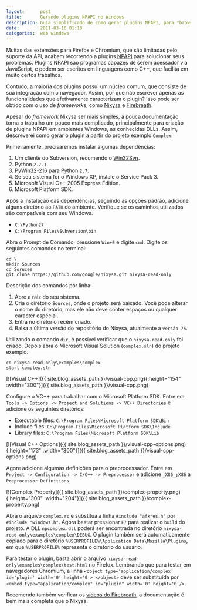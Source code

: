 ```yaml
---
layout:      post
title:       Gerando plugins NPAPI no Windows
description: Guia simplificado de como gerar plugins NPAPI, para *browsers* como Chrome e Firefox, no Windows.
date:        2011-03-16 01:10
categories:  web windows
---
```


Muitas das extensões para Firefox e Chromium, que são limitadas pelo suporte da API, acabam recorrendo a plugins [NPAPI][npapi] para solucionar seus problemas. Plugins NPAPI são programas capazes de serem acessador via JavaScript, e podem ser escritos em linguagens como C++, que facilita em muito certos trabalhos.

Contudo, a maioria dos plugins possui um núcleo comum, que consiste de sua integração com o navegador. Assim, por que não escrever apenas as funcionalidades que efetivamente caracterizam o plugin? Isso pode ser obtido com o uso de *frameworks*, como [Nixysa][nixysa] e [Firebreath][firebreath].

Apesar do *framework* Nixysa ser mais simples, a pouca documentação torna o trabalho um pouco mais complicado, principalmente para criação de plugins NPAPI em ambientes Windows, as conhecidas DLLs. Assim, descreverei como gerar o plugin a partir do projeto exemplo `Complex`.

Primeiramente, precisaremos instalar algumas dependências:

1. Um cliente do Subversion, recomendo o [Win32Svn][win32-svn].
2. Python `2.7.1`.
3. [PyWin32-216][py-win32] para Python `2.7`.
4. Se seu sistema for o Windows XP, instale o Service Pack 3.
5. Microsoft Visual C++ 2005 Express Edition.
6. Microsoft Platform SDK.

Após a instalação das dependências, seguindo as opções padrão, adicione alguns diretório ao `PATH` do ambiente. Verifique se os caminhos utilizados são compatíveis com seu Windows.

* `C:\Python27`
* `C:\Program Files\Subversion\bin`

Abra o Prompt de Comando, pressione `Win+E` e digite `cmd`. Digite os seguintes comandos no terminal:

~~~
cd \
mkdir Sources
cd Soruces
git clone https://github.com/google/nixysa.git nixysa-read-only
~~~

Descrição dos comandos por linha:

1. Abre a raiz do seu sistema.
2. Cria o diretório `Sources`, onde o projeto será baixado. Você pode alterar o nome do diretório, mas ele não deve conter espaços ou qualquer caracter especial.
3. Entra no diretório recém criado.
4. Baixa a última versão do repositório do Nixysa, atualmente a `versão 75`.

Utilizando o comando `dir`, é possível verificar que o `nixysa-read-only` foi criado. Depois abra o Microsoft Visual Solution (`complex.sln`) do projeto exemplo.

~~~
cd nixysa-read-only\examples\complex
start complex.sln
~~~

[![Visual C++]({{ site.blog_assets_path }}/visual-cpp.png){:height="154" :width="300"}]({{ site.blog_assets_path }}/visual-cpp.png)

Configure o VC++ para trabalhar com o Microsoft Platform SDK. Entre em `Tools -> Options -> Project and Solutions -> VC++ Directories` e adicione os seguintes diretórios:

* Executable files: `C:\Program Files\Microsoft Platform SDK\Bin`
* Include files: `C:\Program Files\Microsoft Platform SDK\Include`
* Library files: `C:\Program Files\Microsoft Platform SDK\Lib`

[![Visual C++ Options]({{ site.blog_assets_path }}/visual-cpp-options.png){:height="173" :width="300"}]({{ site.blog_assets_path }}/visual-cpp-options.png)

Agore adicione algumas definições para o preprocessador. Entre em `Project -> Configuration -> C/C++ -> Preprocessor` e adicione `_X86_;X86` a `Preprocessor Definitions`.

[![Complex Property]({{ site.blog_assets_path }}/complex-property.png){:height="300" :width="204"}]({{ site.blog_assets_path }}/complex-property.png)

Abra o arquivo `complex.rc` e substitua a linha `#include "afxres.h"` por `#include "windows.h"`. Agora bastar pressionar `F7` para realizar o `build` do projeto. A DLL `npcomplex.dll` poderá ser encontrada no diretório `nixysa-read-only\examples\complex\DEBUG`. O plugin também será automaticamente copiado para o diretório `%USERPROFILE%\Application Data\Mozilla\Plugins`, em que `%USERPROFILE%` representa o diretório do usuário.

Para testar o plugin, basta abrir o arquivo `nixysa-read-only\examples\complex\test.html` no Firefox. Lembrando que para testar em navegadores Chromium, a linha `<object type='application/complex' id='plugin' width='0' height='0'> </object>` deve ser substituída por `<embed type="application/complex" id="plugin" width='0' height='0'/>`.

Recomendo também verificar os [vídeos do Firebreath][firebreath-videos], a documentação é bem mais completa que o Nixysa.

[npapi]:             https://en.wikipedia.org/wiki/NPAPI
[nixysa]:            https://code.google.com/archive/p/nixysa/
[firebreath]:        https://code.google.com/archive/p/firebreath/
[win32-svn]:         https://sourceforge.net/projects/win32svn/
[py-win32]:          https://sourceforge.net/projects/pywin32/
[firebreath-videos]: https://github.com/firebreath/FireBreath

